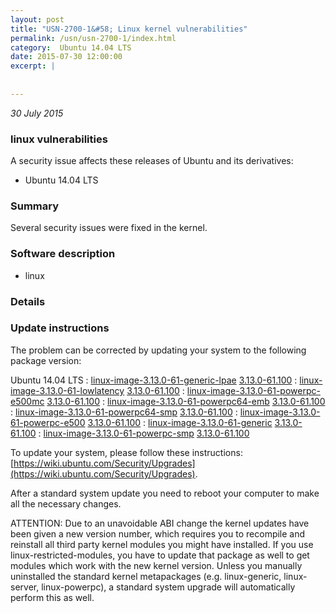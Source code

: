 ```yaml
---
layout: post
title: "USN-2700-1&#58; Linux kernel vulnerabilities"
permalink: /usn/usn-2700-1/index.html
category:  Ubuntu 14.04 LTS
date: 2015-07-30 12:00:00
excerpt: |
    
    
--- 
```

 
 

*30 July 2015*

### linux vulnerabilities

A security issue affects these releases of Ubuntu and its derivatives:

* Ubuntu 14.04 LTS

### Summary

Several security issues were fixed in the kernel. 

### Software description

* linux 

### Details

### Update instructions

The problem can be corrected by updating your system to the following package version:

Ubuntu 14.04 LTS
 : [linux-image-3.13.0-61-generic-lpae](https://launchpad.net/ubuntu/+source/linux) <span> [3.13.0-61.100](https://launchpad.net/ubuntu/+source/linux/3.13.0-61.100) </span> 
 : [linux-image-3.13.0-61-lowlatency](https://launchpad.net/ubuntu/+source/linux) <span> [3.13.0-61.100](https://launchpad.net/ubuntu/+source/linux/3.13.0-61.100) </span> 
 : [linux-image-3.13.0-61-powerpc-e500mc](https://launchpad.net/ubuntu/+source/linux) <span> [3.13.0-61.100](https://launchpad.net/ubuntu/+source/linux/3.13.0-61.100) </span> 
 : [linux-image-3.13.0-61-powerpc64-emb](https://launchpad.net/ubuntu/+source/linux) <span> [3.13.0-61.100](https://launchpad.net/ubuntu/+source/linux/3.13.0-61.100) </span> 
 : [linux-image-3.13.0-61-powerpc64-smp](https://launchpad.net/ubuntu/+source/linux) <span> [3.13.0-61.100](https://launchpad.net/ubuntu/+source/linux/3.13.0-61.100) </span> 
 : [linux-image-3.13.0-61-powerpc-e500](https://launchpad.net/ubuntu/+source/linux) <span> [3.13.0-61.100](https://launchpad.net/ubuntu/+source/linux/3.13.0-61.100) </span> 
 : [linux-image-3.13.0-61-generic](https://launchpad.net/ubuntu/+source/linux) <span> [3.13.0-61.100](https://launchpad.net/ubuntu/+source/linux/3.13.0-61.100) </span> 
 : [linux-image-3.13.0-61-powerpc-smp](https://launchpad.net/ubuntu/+source/linux) <span> [3.13.0-61.100](https://launchpad.net/ubuntu/+source/linux/3.13.0-61.100) </span> 

To update your system, please follow these instructions: [https://wiki.ubuntu.com/Security/Upgrades](https://wiki.ubuntu.com/Security/Upgrades).

After a standard system update you need to reboot your computer to make all the necessary changes.

ATTENTION: Due to an unavoidable ABI change the kernel updates have been given a new version number, which requires you to recompile and reinstall all third party kernel modules you might have installed. If you use linux-restricted-modules, you have to update that package as well to get modules which work with the new kernel version. Unless you manually uninstalled the standard kernel metapackages (e.g. linux-generic, linux-server, linux-powerpc), a standard system upgrade will automatically perform this as well. 

